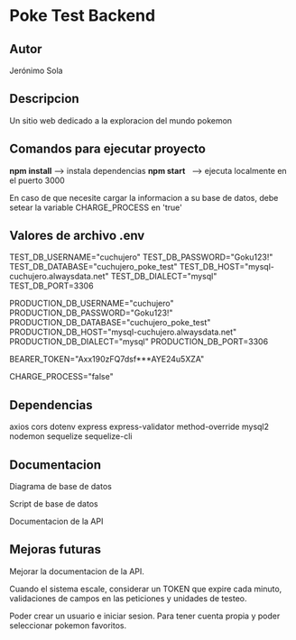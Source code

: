 # Poke Test Backend 

## Autor

Jerónimo Sola

## Descripcion

Un sitio web dedicado a la exploracion del mundo pokemon


## Comandos para ejecutar proyecto

**npm install** --> instala dependencias
**npm start** &nbsp; --> ejecuta localmente en el puerto 3000  

En caso de que necesite cargar la informacion a su base de datos, debe setear la variable CHARGE_PROCESS en 'true'

## Valores de archivo .env

TEST_DB_USERNAME="cuchujero" 
TEST_DB_PASSWORD="Goku123!" 
TEST_DB_DATABASE="cuchujero_poke_test" 
TEST_DB_HOST="mysql-cuchujero.alwaysdata.net" 
TEST_DB_DIALECT="mysql" 
TEST_DB_PORT=3306 
 
PRODUCTION_DB_USERNAME="cuchujero" 
PRODUCTION_DB_PASSWORD="Goku123!" 
PRODUCTION_DB_DATABASE="cuchujero_poke_test" 
PRODUCTION_DB_HOST="mysql-cuchujero.alwaysdata.net" 
PRODUCTION_DB_DIALECT="mysql" 
PRODUCTION_DB_PORT=3306 
 
BEARER_TOKEN="Axx190zFQ7dsf***AYE24u5XZA" 
 
CHARGE_PROCESS="false" 


## Dependencias

axios 
cors
dotenv
express
express-validator
method-override
mysql2
nodemon
sequelize
sequelize-cli


## Documentacion 

Diagrama de base de datos

Script de base de datos

Documentacion de la API


## Mejoras futuras

Mejorar la documentacion de la API.

Cuando el sistema escale, considerar un TOKEN que expire cada minuto, validaciones de campos en las peticiones y unidades de testeo.

Poder crear un usuario e iniciar sesion. Para tener cuenta propia y poder seleccionar pokemon favoritos.
